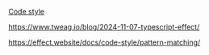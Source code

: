 

[Code style](https://www.sandromaglione.com/articles/complete-introduction-to-using-effect-in-typescript)


https://www.tweag.io/blog/2024-11-07-typescript-effect/

https://effect.website/docs/code-style/pattern-matching/






